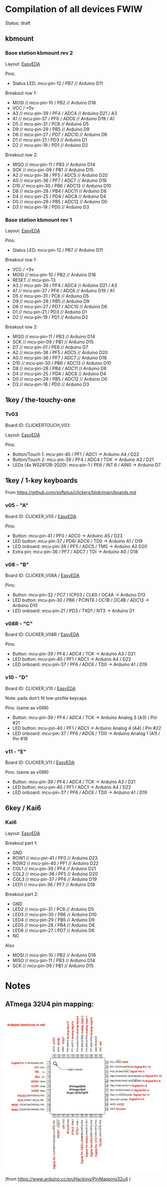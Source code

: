 # Compilation of all devices FWIW

Status: draft

## kbmount

### Base station kbmount rev 2

Layout: [EasyEDA](https://easyeda.com/editor#id=f628803081e241f58fbca507a0f69ea2)

Pins: 

* Status LED: mcu-pin-12 / PB7          // Arduino D11

Breakout row 1: 

* MOSI    // mcu-pin-10 / PB2           // Arduino D16
* VCC / +5v
* A3      // mcu-pin-39 / PF4 / ADC4    // Arduino D21 / A3
* A1      // mcu-pin-37 / PF6 / ADC6    // Arduino D19 / A1
* D5      // mcu-pin-31 / PC6           // Arduino D5
* D9      // mcu-pin-29 / PB5           // Arduino D9
* D6      // mcu-pin-27 / PD7 / ADC10   // Arduino D6
* D1      // mcu-pin-21 / PD3           // Arduino D1
* D2      // mcu-pin-19 / PD1           // Arduino D2

Breakout row 2:

* MISO    // mcu-pin-11 / PB3           // Arduino D14
* SCK     // mcu-pin-09 / PB1           // Arduino D15
* A2      // mcu-pin-38 / PF5 / ADC5    // Arduino D20
* A0      // mcu-pin-36 / PF7 / ADC7    // Arduino D18
* D10     // mcu-pin-30 / PB6 / ADC13   // Arduino D10
* D8      // mcu-pin-28 / PB4 / ADC11   // Arduino D8
* D4      // mcu-pin-25 / PD4 / ADC8    // Arduino D4
* D0      // mcu-pin-29 / PB5 / ADC12   // Arduino D0
* D3      // mcu-pin-18 / PD0           // Arduino D3

### Base station kbmount rev 1

Layout: [EasyEDA](https://easyeda.com/editor#id=f628803081e241f58fbca507a0f69ea2)

Pins: 

* Status LED: mcu-pin-12 / PB7          // Arduino D11

Breakout row 1: 

* VCC / +5v
* MOSI    // mcu-pin-10 / PB2           // Arduino D16
* RESET   // mcu-pin-13
* A3      // mcu-pin-39 / PF4 / ADC4    // Arduino D21 / A3
* A1      // mcu-pin-37 / PF6 / ADC6    // Arduino D19 / A1
* D5      // mcu-pin-31 / PC6           // Arduino D5
* D9      // mcu-pin-29 / PB5           // Arduino D9
* D6      // mcu-pin-27 / PD7 / ADC10   // Arduino D6
* D1      // mcu-pin-21 / PD3           // Arduino D1
* D2      // mcu-pin-19 / PD1           // Arduino D2

Breakout row 2:

* MISO    // mcu-pin-11 / PB3           // Arduino D14
* SCK     // mcu-pin-09 / PB1           // Arduino D15
* D7      // mcu-pin-01 / PE6           // Arduino D7
* A2      // mcu-pin-38 / PF5 / ADC5    // Arduino D20
* A0      // mcu-pin-36 / PF7 / ADC7    // Arduino D18
* D10     // mcu-pin-30 / PB6 / ADC13   // Arduino D10
* D8      // mcu-pin-28 / PB4 / ADC11   // Arduino D8
* D4      // mcu-pin-25 / PD4 / ADC8    // Arduino D4
* D0      // mcu-pin-29 / PB5 / ADC12   // Arduino D0
* D3      // mcu-pin-18 / PD0           // Arduino D3

## 1key / the-touchy-one

### Tv03

Board ID: CLICKERTOUCH_V03

Layout: [EasyEDA](https://easyeda.com/editor#id=e49446fbb07a41f892e86231c77ac6a3)

Pins:

* Button/Touch 1: mcu-pin-40 / PF1 / ADC1 -> Arduino A4 / D22
* Button/Touch 2: mcu-pin-39 / PF4 / ADC4 / TCK -> Arduino A3 / D21
* LEDs (4x WS2812B-2020): mcu-pin-1 / PE6 / INT.6 / AIN0 -> Arduino D7

## 1key / 1-key keyboards

From https://github.com/softplus/clickers/blob/main/boards.md 

### v05 - "A"

Board ID: CLICKER_V05 / [EasyEDA](https://easyeda.com/account/project/detail?project=d9837a8554f641aa85bcfcf978b15f49)

Pins:

* Button: mcu-pin-41 / PF0 / ADC0  -> Arduino A5 / D23
* LED button: mcu-pin-37 / PD6/ ADC6 / TD0 -> Arduino A1 / D19
* LED onboard: mcu-pin-38 / PF5 / ADC5 / TMS -> Arduino A2 D20
* Extra pin: mcu-pin-36 / PF7 / ADC7 / TDI -> Arduino A0 / D18


### v08 - "B"

Board ID: CLICKER_V08A / [EasyEDA](https://easyeda.com/editor#id=dbd548807ee744e199789b77fe63065b)

Pins:

* Button: mcu-pin-32 / PC7 / ICP03 / CLK0 / OC4A          -> Arduino D13 
* LED button: mcu-pin-30 / PB6 / PCINT6 / OC1B / OC4B / ADC13 -> Arduino D10
* LED onboard: mcu-pin-21 / PD3 / TXD1 / NT3                   -> Arduino D1


### v08R - "C"

Board ID: CLICKER_V08R / [EasyEDA](https://easyeda.com/editor#id=d63157773b2e42889e12097fb3704eb7)

Pins:

* Button: mcu-pin-39 / PF4 / ADC4 / TCK -> Arduino A3 / D21
* LED button: mcu-pin-40 / PF1 / ADC1       -> Arduino A4 / D22
* LED onboard: mcu-pin-37 / PF6 / ADC6 / TD0 -> Arduino A1 / D19

### v10 - "D"

Board ID: CLICKER_V10 / [EasyEDA](https://easyeda.com/editor#id=bcfc8b29abb7485e996b500a93c32a2f)

Note: pads don't fit low-profile keycaps

Pins: (same as v08R)

* Button: mcu-pin-39 / PF4 / ADC4 / TCK -> Arduino Analog 3 (A3) / Pin #21
* LED button: mcu-pin-40 / PF1 / ADC1       -> Arduino Analog 4 (A4) / Pin #22
* LED onboard: mcu-pin-37 / PF6 / ADC6 / TD0 -> Arduino Analog 1 (A1) / Pin #19

### v11 - "E"

Board ID: CLICKER_V11 / [EasyEDA](https://easyeda.com/editor#id=4006867a197d47b9b779dae18d11364a)

Pins: (same as v08R)

* Button: mcu-pin-39 / PF4 / ADC4 / TCK -> Arduino A3 / D21
* LED button: mcu-pin-40 / PF1 / ADC1       -> Arduino A4 / D22
* LED onboard: mcu-pin-37 / PF6 / ADC6 / TD0 -> Arduino A1 / D19

## 6key / Kai6

### Kai6

Layout: [EasyEDA](https://easyeda.com/editor#id=?)

Breakout part 1: 

* GND
* ROW1    // mcu-pin-41 / PF0           // Arduino D23
* ROW2    // mcu-pin-40 / PF1           // Arduino D22
* COL1    // mcu-pin-39 / PF4           // Arduino D21
* COL2    // mcu-pin-38 / PF5           // Arduino D20
* COL3    // mcu-pin-37 / PF6           // Arduino D19
* LED1    // mcu-pin-36 / PF7           // Arduino D18

Breakout part 2: 

* GND
* LED2    // mcu-pin-31 / PC6           // Arduino D5
* LED3    // mcu-pin-30 / PB6           // Arduino D10
* LED4    // mcu-pin-29 / PB5           // Arduino D9
* LED5    // mcu-pin-28 / PB4           // Arduino D8
* LED6    // mcu-pin-27 / PD7           // Arduino D6
* NC

Also

* MOSI    // mcu-pin-10 / PB2           // Arduino D16
* MISO    // mcu-pin-11 / PB3           // Arduino D14
* SCK     // mcu-pin-09 / PB1           // Arduino D15

# Notes

## ATmega 32U4 pin mapping:

![](32U4PinMapping.png)

(from https://www.arduino.cc/en/Hacking/PinMapping32u4 )
